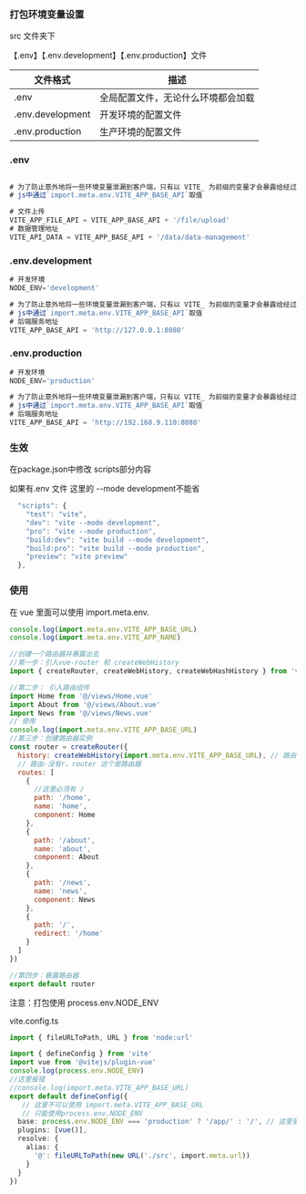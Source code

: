### 打包环境变量设置

src 文件夹下

【.env】【.env.development】【.env.production】文件

| 文件格式         | 描述                               |
| ---------------- | ---------------------------------- |
| .env             | 全局配置文件，无论什么环境都会加载 |
| .env.development | 开发环境的配置文件                 |
| .env.production  | 生产环境的配置文件                 |

### .env

```js

# 为了防止意外地将一些环境变量泄漏到客户端，只有以 VITE_ 为前缀的变量才会暴露给经过 vite 处理的代码。
# js中通过`import.meta.env.VITE_APP_BASE_API`取值

# 文件上传
VITE_APP_FILE_API = VITE_APP_BASE_API + '/file/upload'
# 数据管理地址
VITE_API_DATA = VITE_APP_BASE_API + '/data/data-management'
```



### .env.development

```js
# 开发环境
NODE_ENV='development'

# 为了防止意外地将一些环境变量泄漏到客户端，只有以 VITE_ 为前缀的变量才会暴露给经过 vite 处理的代码。
# js中通过`import.meta.env.VITE_APP_BASE_API`取值
# 后端服务地址
VITE_APP_BASE_API = 'http://127.0.0.1:8080'


```

### .env.production

```js
# 开发环境
NODE_ENV='production'

# 为了防止意外地将一些环境变量泄漏到客户端，只有以 VITE_ 为前缀的变量才会暴露给经过 vite 处理的代码。
# js中通过`import.meta.env.VITE_APP_BASE_API`取值
# 后端服务地址
VITE_APP_BASE_API = 'http://192.168.9.110:8080'

```



### 生效

在package.json中修改 scripts部分内容

如果有.env 文件 这里的 --mode development不能省

```js
  "scripts": {
    "test": "vite",
    "dev": "vite --mode development",
    "pro": "vite --mode production",
    "build:dev": "vite build --mode development",
    "build:pro": "vite build --mode production",
    "preview": "vite preview"
  },
```



### 使用

在 vue 里面可以使用 import.meta.env.

```js
console.log(import.meta.env.VITE_APP_BASE_URL)
console.log(import.meta.env.VITE_APP_NAME)

//创建一个路由器并暴露出去
//第一步：引入vue-router 和 createWebHistory
import { createRouter, createWebHistory, createWebHashHistory } from 'vue-router'

//第二步： 引入路由组件
import Home from '@/views/Home.vue'
import About from '@/views/About.vue'
import News from '@/views/News.vue'
// 使用
console.log(import.meta.env.VITE_APP_BASE_URL)
//第三步：创建路由器实例
const router = createRouter({
  history: createWebHistory(import.meta.env.VITE_APP_BASE_URL), // 路由的工作模式
  // 路由-没有r，router 这个是路由器
  routes: [
    {
      //这里必须有 /
      path: '/home',
      name: 'home',
      component: Home
    },
    {
      path: '/about',
      name: 'about',
      component: About
    },
    {
      path: '/news',
      name: 'news',
      component: News
    },
    {
      path: '/',
      redirect: '/home'
    }
  ]
})

//第四步：暴露路由器
export default router


```

注意：打包使用  process.env.NODE_ENV

vite.config.ts

```ts
import { fileURLToPath, URL } from 'node:url'

import { defineConfig } from 'vite'
import vue from '@vitejs/plugin-vue'
console.log(process.env.NODE_ENV)
//这里报错
//console.log(import.meta.VITE_APP_BASE_URL)
export default defineConfig({
   // 这里不可以使用 import.meta.VITE_APP_BASE_URL
   // 只能使用process.env.NODE_ENV  
  base: process.env.NODE_ENV === 'production' ? '/app/' : '/', // 这里更改打包相对路径
  plugins: [vue()],
  resolve: {
    alias: {
      '@': fileURLToPath(new URL('./src', import.meta.url))
    }
  }
})

```

